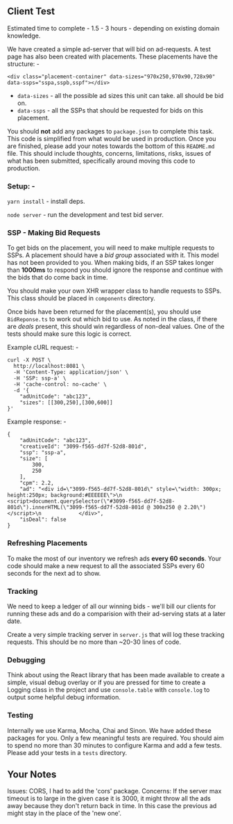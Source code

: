 ## Client Test

Estimated time to complete - 1.5 - 3 hours - depending on existing domain knowledge.

We have created a simple ad-server that will bid on ad-requests. A test page has also been created with placements. These placements have the structure: -

```
<div class="placement-container" data-sizes="970x250,970x90,728x90" data-ssps="sspa,sspb,sspf"></div>
```

- `data-sizes` - all the possible ad sizes this unit can take. all should be bid on.
- `data-ssps` - all the SSPs that should be requested for bids on this placement.

You should **not** add any packages to `package.json` to complete this task. This code is simplified from what would be used in production.
Once you are finished, please add your notes towards the bottom of this `README.md` file.
This should include thoughts, concerns, limitations, risks, issues of what has been submitted, specifically around moving this code to production.

### Setup: -

`yarn install` - install deps.

`node server` - run the development and test bid server.

### SSP - Making Bid Requests

To get bids on the placement, you will need to make multiple requests to SSPs. A placement should have a _bid group_ associated with it. This model has not been provided to you.
When making bids, if an SSP takes longer than **1000ms** to respond you should ignore the response and continue with the bids that do come back in time.

You should make your own XHR wrapper class to handle requests to SSPs. This class should be placed in `components` directory.

Once bids have been returned for the placement(s), you should use `BidReponse.ts` to work out which bid to use. As noted in the class, if there are _deals_ present, this should win regardless of non-deal values.
One of the tests should make sure this logic is correct.

Example cURL request: -

```
curl -X POST \
  http://localhost:8081 \
  -H 'Content-Type: application/json' \
  -H 'SSP: ssp-a' \
  -H 'cache-control: no-cache' \
  -d '{
	"adUnitCode": "abc123",
	"sizes": [[300,250],[300,600]]
}'
```

Example response: -

```
{
    "adUnitCode": "abc123",
    "creativeId": "3099-f565-dd7f-52d8-801d",
    "ssp": "ssp-a",
    "size": [
        300,
        250
    ],
    "cpm": 2.2,
    "ad": "<div id=\"3099-f565-dd7f-52d8-801d\" style=\"width: 300px; height:250px; background:#EEEEEE\">\n                <script>document.querySelector(\"#3099-f565-dd7f-52d8-801d\").innerHTML(\"3099-f565-dd7f-52d8-801d @ 300x250 @ 2.20\")</script>\n            </div>",
    "isDeal": false
}
```

### Refreshing Placements

To make the most of our inventory we refresh ads **every 60 seconds**. Your code should make a new request to all the associated SSPs every 60 seconds for the next ad to show.

### Tracking

We need to keep a ledger of all our winning bids - we'll bill our clients for running these ads and do a comparision with their ad-serving stats at a later date.

Create a very simple tracking server in `server.js` that will log these tracking requests. This should be no more than ~20-30 lines of code.

### Debugging

Think about using the React library that has been made available to create a simple, visual debug overlay or if you are pressed for time to create a Logging class in the project and use `console.table` with `console.log` to output some helpful debug information.

### Testing

Internally we use Karma, Mocha, Chai and Sinon. We have added these packages for you. Only a few meaningful tests are required. You should aim to spend no more than 30 minutes to configure Karma and add a few tests.
Please add your tests in a `tests` directory.

## Your Notes

Issues: CORS, I had to add the 'cors' package.
Concerns: If the server max timeout is to large in the given case it is 3000, it might throw all the ads away because they don't return back in time. In this case the previous ad might stay in the place of the 'new one'.
